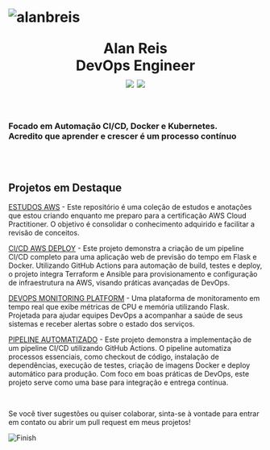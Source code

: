 <h1 align="center">
  <p align="left"> 
    <img src="https://komarev.com/ghpvc/?username=alanbreis&label=Profile%20views&color=0e75b6&style=flat" alt="alanbreis" /> 
  </p>
  Alan Reis <br> DevOps Engineer <br>
  <img src="https://img.shields.io/badge/AWS%20Cloud%20Practitioner-232F3E?style=for-the-badge&logo=amazonaws&logoColor=white">
  <img src="https://img.shields.io/badge/Azure%20Fundamentals-0078D4?style=for-the-badge&logo=microsoftazure&logoColor=white">
</h1>


<br>


<h3 align="left"> 
  Focado em Automação CI/CD, Docker e Kubernetes. <br>
  Acredito que aprender e crescer é um processo contínuo
</h3>
<br>


<br>

<h2 align="left">Projetos em Destaque</h2>

<p> <a href="https://github.com/AlanBReis/aws-study">ESTUDOS AWS</a> - Este repositório é uma coleção de estudos e anotações que estou criando enquanto me preparo para a certificação AWS Cloud Practitioner. O objetivo é consolidar o conhecimento adquirido e facilitar a revisão de conceitos.  </p>

<p> <a href="https://github.com/AlanBReis/ci-cd-aws-deploy">CI/CD AWS DEPLOY</a> - Este projeto demonstra a criação de um pipeline CI/CD completo para uma aplicação web de previsão do tempo em Flask e Docker. Utilizando GitHub Actions para automação de build, testes e deploy, o projeto integra Terraform e Ansible para provisionamento e configuração de infraestrutura na AWS, visando práticas avançadas de DevOps.</p>

<p> <a href="https://github.com/AlanBReis/devops-monitoring-platform">DEVOPS MONITORING PLATFORM</a> - Uma plataforma de monitoramento em tempo real que exibe métricas de CPU e memória utilizando Flask. Projetada para ajudar equipes DevOps a acompanhar a saúde de seus sistemas e receber alertas sobre o estado dos serviços. </p>
  
 <p> <a href="https://github.com/AlanBReis/pipeline-automatizado">PIPELINE AUTOMATIZADO</a> - Este projeto demonstra a implementação de um pipeline CI/CD  utilizando GitHub Actions. O pipeline automatiza processos essenciais, como checkout de código, instalação de dependências, execução de testes, criação de imagens Docker e deploy automático para produção. Com foco em boas práticas de DevOps, este projeto serve como uma base  para integração e entrega contínua. </p>



<br>

<p align="left">
  Se você tiver sugestões ou quiser colaborar, sinta-se à vontade para entrar em contato ou abrir um pull request em meus projetos!
</p>

![Finish](https://github.com/user-attachments/assets/cc615144-f815-481a-b801-20b425c72fa9)







 
  
  

  



